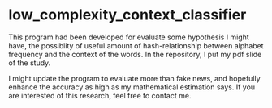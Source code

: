 # low_complexity_context_classifier

This program had been developed for evaluate some hypothesis I might have, the possiblity of useful amount of hash-relationship between alphabet frequency and the context of the words.
In the repository, I put my pdf slide of the study. 

I might update the program to evaluate more than fake news, and hopefully enhance the accuracy as high as my mathematical estimation says.
If you are interested of this research, feel free to contact me.
